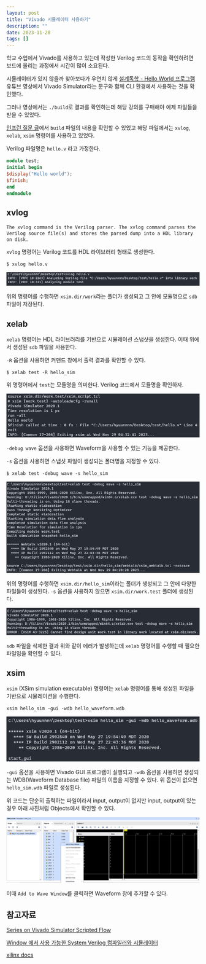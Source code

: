 ```yaml
---
layout: post
title: "Vivado 시뮬레이터 사용하기"
description: ""
date: 2023-11-28
tags: []
---
```


학교 수업에서 Vivado를 사용하고 있는데 작성한 Verilog 코드의 동작을 확인하려면 보드에 올리는 과정에서 시간이 많이 소요된다.

시뮬레이터가 있지 않을까 찾아보다가 우연치 않게 <a href="https://youtu.be/4qwAEJ_3-8o">설계독학 - Hello World 프로그램</a> 유튜브 영상에서 Vivado Simulator라는 문구와 함께 CLI 환경에서 사용하는 것을 확인했다.

그러나 영상에서는 `./build`로 결과를 확인하는데 해당 강의를 구매해야 예제 파일들을 받을 수 있었다.

<a href="https://www.inflearn.com/questions/450178/build%EC%97%90-%EA%B4%80%ED%95%B4%EC%84%9C">인프런 질문 글</a>에서 `build` 파일의 내용을 확인할 수 있었고 해당 파일에서는 `xvlog`, `xelab`, `xsim` 명령어를 사용하고 있었다.

Verilog 파일명은 `hello.v` 라고 가정한다.

```verilog
module test;
initial begin
$display("Hello world");
$finish;
end
endmodule
```

## xvlog

```console
The xvlog command is the Verilog parser. The xvlog command parses the Verilog source file(s) and stores the parsed dump into a HDL library on disk.
```

`xvlog` 명령어는 Verilog 코드를 HDL 라이브러리 형태로 생성한다.

```console
$ xvlog hello.v
```

![0](/assets/images/vivado-simulator/0.png)

위의 명령어를 수행하면 `xsim.dir/work`라는 폴더가 생성되고 그 안에 모듈명으로 `sdb` 파일이 저장된다.

## xelab

`xelab` 명령어는 HDL 라이브러리를 기반으로 시뮬레이션 스냅샷을 생성한다. 이때 위에서 생성된 `sdb` 파일을 사용한다.

`-R` 옵션을 사용하면 커맨드 창에서 출력 결과를 확인할 수 있다.

```console
$ xelab test -R hello_sim
```

위 명령어에서 `test`는 모듈명을 의미한다. Verilog 코드에서 모듈명을 확인하자.

![0](/assets/images/vivado-simulator/4.png)

`-debug wave` 옵션을 사용하면 Waveform을 사용할 수 있는 기능을 제공한다.

`-s` 옵션을 사용하면 스냅샷 파일이 생성되는 폴더명을 지정할 수 있다.

```console
$ xelab test -debug wave -s hello_sim
```

![0](/assets/images/vivado-simulator/1.png)

위의 명령어를 수행하면 `xsim.dir/hello_sim`이라는 폴더가 생성되고 그 안에 다양한 파일들이 생성된다. `-s` 옵션을 사용하지 않으면 `xsim.dir/work.test` 폴더에 생성된다.

![0](/assets/images/vivado-simulator/2.png)

`sdb` 파일을 삭제한 결과 위와 같이 에러가 발생하는데 `xelab` 명령어를 수행할 때 필요한 파일임을 확인할 수 있다.

## xsim

`xsim` (XSim simulation executable) 명령어는 `xelab` 명령어를 통해 생성된 파일을 기반으로 시뮬레이션을 수행한다.

```console
xsim hello_sim -gui -wdb hello_waveform.wdb
```

![0](/assets/images/vivado-simulator/3.png)

`-gui` 옵션을 사용하면 Vivado GUI 프로그램이 실행되고 `-wdb` 옵션을 사용하면 생성되는 WDB(Waveform Database file) 파일의 이름을 지정할 수 있다. 위 옵션이 없으면 `hello_sim.wdb` 파일로 생성된다.

위 코드는 단순히 출력하는 파일이라서 input, output이 없지만 input, output이 있는 경우 아래 사진처럼 Objects에서 확인할 수 있다.

![0](/assets/images/vivado-simulator/5.png)

이때 `Add to Wave Window`를 클릭하면 Waveform 창에 추가할 수 있다.

## 참고자료

<a href="https://itsembedded.com/dhd/vivado_sim_1/">Series on Vivado Simulator Scripted Flow</a>

<a href="https://yhkwon6658.github.io/2023-01-29/systemverilog-compiler-and-simulator">Window 에서 사용 가능한 System Verilog 컴파일러와 시뮬레이터</a>

<a href="https://docs.xilinx.com/r/en-US/ug900-vivado-logic-simulation/xelab-xvhdl-and-xvlog-xsim-Command-Options">xilinx docs</a>
